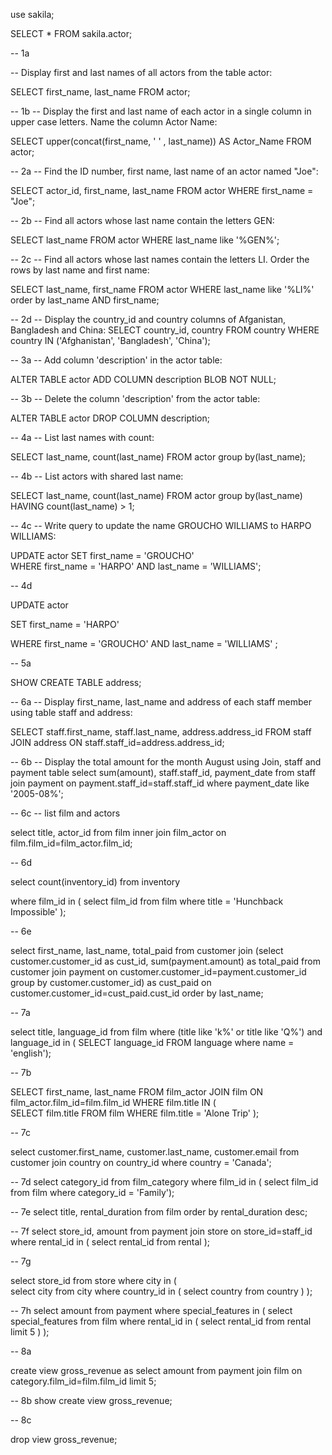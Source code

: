 use sakila;

SELECT * FROM sakila.actor;


-- 1a

-- Display first and last names of all actors from the table actor:

SELECT first_name, last_name FROM actor;


-- 1b
-- Display the first and last name of each actor in a single column in upper case letters. Name the column Actor Name:

SELECT upper(concat(first_name, ' ' , last_name)) AS Actor_Name FROM actor;


-- 2a
-- Find the ID number, first name, last name of an actor named "Joe":

SELECT actor_id, first_name, last_name FROM actor WHERE first_name =  "Joe";


-- 2b
-- Find all actors whose last name contain the letters GEN:

SELECT last_name FROM actor WHERE last_name like '%GEN%';


-- 2c
-- Find all actors  whose last names contain the letters LI. Order the rows by last name and first name:

SELECT last_name, first_name FROM actor WHERE last_name like '%LI%' order by last_name AND first_name;

-- 2d
-- Display the country_id and country columns of Afganistan, Bangladesh and China:
SELECT country_id, country FROM country WHERE country IN ('Afghanistan', 'Bangladesh', 'China');


-- 3a
-- Add column 'description' in the  actor table:

ALTER TABLE actor ADD COLUMN description BLOB NOT NULL;


-- 3b
-- Delete the column  'description' from the actor table:

ALTER TABLE actor DROP COLUMN description;


-- 4a
-- List last names with count:

SELECT last_name,  count(last_name) FROM actor group by(last_name); 


-- 4b
-- List actors with shared last name:

SELECT last_name,  count(last_name) FROM actor group by(last_name) HAVING count(last_name) > 1; 

-- 4c
-- Write query to update the name   GROUCHO WILLIAMS to HARPO WILLIAMS:

UPDATE actor
SET first_name = 'GROUCHO'  
WHERE first_name = 'HARPO' AND last_name = 'WILLIAMS';

-- 4d

UPDATE actor

SET first_name = 'HARPO' 

WHERE first_name = 'GROUCHO'  AND last_name = 'WILLIAMS' ;

-- 5a

SHOW CREATE TABLE address;

-- 6a
-- Display first_name, last_name and address of each staff member using table staff and address:

SELECT staff.first_name, staff.last_name, address.address_id
FROM staff
JOIN address
ON staff.staff_id=address.address_id;

-- 6b
-- Display the total amount for the month August using Join, staff and payment table
select sum(amount), staff.staff_id, payment_date
from staff                  
join payment
on payment.staff_id=staff.staff_id
where payment_date like '2005-08%';


-- 6c
-- list film and actors

select title, actor_id
from film
inner join film_actor
on film.film_id=film_actor.film_id;

-- 6d

select count(inventory_id)
from inventory

where film_id
in (
	select film_id
    from film
	where title = 'Hunchback Impossible'
    );

-- 6e

select first_name, last_name, total_paid from customer join 
(select customer.customer_id as cust_id, sum(payment.amount) as total_paid from customer
join payment on customer.customer_id=payment.customer_id
group by customer.customer_id) as cust_paid on customer.customer_id=cust_paid.cust_id
order by last_name;


-- 7a

select title, language_id 
	from film
where (title like 'k%' or title like 'Q%') 
and language_id in (
	SELECT language_id 
    FROM language 
    where name = 'english');

-- 7b

SELECT first_name, last_name
FROM film_actor 
JOIN film ON film_actor.film_id=film.film_id
WHERE  film.title
IN (	
	  SELECT film.title
	   FROM film
	   WHERE film.title = 'Alone Trip'
    );


-- 7c 

select  customer.first_name, customer.last_name, customer.email 
from customer
join country on country_id
where country = 'Canada';


-- 7d
select category_id 
from film_category 
where film_id
in (
	select film_id 
	from film
	where category_id = 'Family');
    
-- 7e
select title, rental_duration from film
order by rental_duration desc;


-- 7f
select store_id, amount from payment
join store on store_id=staff_id
where rental_id in 
(
	select rental_id from rental
);


-- 7g

select store_id 
from store
where city in
(	
    select city from city
	where country_id in
		( 
			select country 
        from country
	)
        );

-- 7h
select amount from payment
where special_features in 
(
	select special_features from film
    where rental_id in (
		select rental_id from rental
        limit 5
)
	);
    
-- 8a
    
 create view gross_revenue as 
 select amount from payment
 join film on category.film_id=film.film_id
 limit 5;
 
-- 8b
show create view gross_revenue;


-- 8c

drop view gross_revenue;

